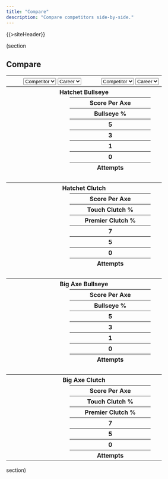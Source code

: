 ```yaml
---
title: "Compare"
description: "Compare competitors side-by-side."
---
```


{{>siteHeader}}

(section

## Compare

<div class="card" x-data="compare" x-cloak>
  <table class="fixed">
    <thead>
      <tr>
        <th colspan="2" x-data="left">
          <select x-on:change="data = await getData($event.target.value); stats = getStats(data, '')">
            <option value="">Competitor</option>
            {{#profiles}}
            <option value="{{profileId}}">{{name}}</option>
            {{/profiles}}
          </select>
          <select x-on:change="stats = getStats(data, $event.target.value)">
            <option value="">Career</option>
            <optgroup label="Seasons">
              <template x-for="season in data?.seasons || []">
                <option x-bind:value="season.seasonId" x-text="season.name"></option>
              </template>
            </optgroup>
          </select>
        </th>
        <th colspan="2" x-data="right">
          <select x-on:change="data = await getData($event.target.value); stats = getStats(data, '')">
            <option value="">Competitor</option>
            {{#profiles}}
            <option value="{{profileId}}">{{name}}</option>
            {{/profiles}}
          </select>
          <select x-on:change="stats = getStats(data, $event.target.value)">
            <option value="">Career</option>
            <optgroup label="Seasons">
              <template x-for="season in data?.seasons || []">
                <option x-bind:value="season.seasonId" x-text="season.name"></option>
              </template>
            </optgroup>
          </select>
        </th>
      </tr>
    </thead>
    <tbody class="text-center" x-show="left.stats !== null && right.stats !== null">
      <tr>
        <th colspan="4">Hatchet Bullseye</th>
      </tr>
      <tr>
        <td x-text="left.stats?.hatchet?.bullseye?.scorePerAxe" x-bind:class="left.stats?.hatchet?.bullseye?.scorePerAxe > right.stats?.hatchet?.bullseye?.scorePerAxe ? 'win' : ''"></td>
        <th colspan="2">Score Per Axe</th>
        <td x-text="right.stats?.hatchet?.bullseye?.scorePerAxe" x-bind:class="left.stats?.hatchet?.bullseye?.scorePerAxe < right.stats?.hatchet?.bullseye?.scorePerAxe ? 'win' : ''"></td>
      </tr>
      <tr>
        <td x-text="left.stats?.hatchet?.bullseye?.percent[5]"></td>
        <th colspan="2">Bullseye %</th>
        <td x-text="right.stats?.hatchet?.bullseye?.percent[5]"></td>
      </tr>
      <tr>
        <td x-text="left.stats?.hatchet?.bullseye?.count[5]"></td>
        <th colspan="2">5</th>
        <td x-text="right.stats?.hatchet?.bullseye?.count[5]"></td>
      </tr>
      <tr>
        <td x-text="left.stats?.hatchet?.bullseye?.count[3]"></td>
        <th colspan="2">3</th>
        <td x-text="right.stats?.hatchet?.bullseye?.count[3]"></td>
      </tr>
      <tr>
        <td x-text="left.stats?.hatchet?.bullseye?.count[1]"></td>
        <th colspan="2">1</th>
        <td x-text="right.stats?.hatchet?.bullseye?.count[1]"></td>
      </tr>
      <tr>
        <td x-text="left.stats?.hatchet?.bullseye?.count[0]"></td>
        <th colspan="2">0</th>
        <td x-text="right.stats?.hatchet?.bullseye?.count[0]"></td>
      </tr>
      <tr>
        <td x-text="left.stats?.hatchet?.bullseye?.attempts"></td>
        <th colspan="2">Attempts</th>
        <td x-text="right.stats?.hatchet?.bullseye?.attempts"></td>
      </tr>
      <tr>
        <td colspan="4">&nbsp;</td>
      </tr>
      <tr>
        <th colspan="4">Hatchet Clutch</th>
      </tr>
      <tr>
        <td x-text="left.stats?.hatchet?.clutch?.scorePerAxe"></td>
        <th colspan="2">Score Per Axe</th>
        <td x-text="right.stats?.hatchet?.clutch?.scorePerAxe"></td>
      </tr>
      <tr>
        <td x-text="left.stats?.hatchet?.clutch?.percent[5]"></td>
        <th colspan="2">Touch Clutch %</th>
        <td x-text="right.stats?.hatchet?.clutch?.percent[5]"></td>
      </tr>
      <tr>
        <td x-text="left.stats?.hatchet?.clutch?.percent[7]"></td>
        <th colspan="2">Premier Clutch %</th>
        <td x-text="right.stats?.hatchet?.clutch?.percent[7]"></td>
      </tr>
      <tr>
        <td x-text="left.stats?.hatchet?.clutch?.count[7]"></td>
        <th colspan="2">7</th>
        <td x-text="right.stats?.hatchet?.clutch?.count[7]"></td>
      </tr>
      <tr>
        <td x-text="left.stats?.hatchet?.clutch?.count[5]"></td>
        <th colspan="2">5</th>
        <td x-text="right.stats?.hatchet?.clutch?.count[5]"></td>
      </tr>
      <tr>
        <td x-text="left.stats?.hatchet?.clutch?.count[0]"></td>
        <th colspan="2">0</th>
        <td x-text="right.stats?.hatchet?.clutch?.count[0]"></td>
      </tr>
      <tr>
        <td x-text="left.stats?.hatchet?.clutch?.attempts"></td>
        <th colspan="2">Attempts</th>
        <td x-text="right.stats?.hatchet?.clutch?.attempts"></td>
      </tr>
      <tr>
        <td colspan="4">&nbsp;</td>
      </tr>
      <tr>
        <th colspan="4">Big Axe Bullseye</th>
      </tr>
      <tr>
        <td x-text="left.stats?.bigAxe?.bullseye?.scorePerAxe"></td>
        <th colspan="2">Score Per Axe</th>
        <td x-text="right.stats?.bigAxe?.bullseye?.scorePerAxe"></td>
      </tr>
      <tr>
        <td x-text="left.stats?.bigAxe?.bullseye?.percent[5]"></td>
        <th colspan="2">Bullseye %</th>
        <td x-text="right.stats?.bigAxe?.bullseye?.percent[5]"></td>
      </tr>
      <tr>
        <td x-text="left.stats?.bigAxe?.bullseye?.count[5]"></td>
        <th colspan="2">5</th>
        <td x-text="right.stats?.bigAxe?.bullseye?.count[5]"></td>
      </tr>
      <tr>
        <td x-text="left.stats?.bigAxe?.bullseye?.count[3]"></td>
        <th colspan="2">3</th>
        <td x-text="right.stats?.bigAxe?.bullseye?.count[3]"></td>
      </tr>
      <tr>
        <td x-text="left.stats?.bigAxe?.bullseye?.count[1]"></td>
        <th colspan="2">1</th>
        <td x-text="right.stats?.bigAxe?.bullseye?.count[1]"></td>
      </tr>
      <tr>
        <td x-text="left.stats?.bigAxe?.bullseye?.count[0]"></td>
        <th colspan="2">0</th>
        <td x-text="right.stats?.bigAxe?.bullseye?.count[0]"></td>
      </tr>
      <tr>
        <td x-text="left.stats?.bigAxe?.bullseye?.attempts"></td>
        <th colspan="2">Attempts</th>
        <td x-text="right.stats?.bigAxe?.bullseye?.attempts"></td>
      </tr>
      <tr>
        <td colspan="4">&nbsp;</td>
      </tr>
      <tr>
        <th colspan="4">Big Axe Clutch</th>
      </tr>
      <tr>
        <td x-text="left.stats?.bigAxe?.clutch?.scorePerAxe"></td>
        <th colspan="2">Score Per Axe</th>
        <td x-text="right.stats?.bigAxe?.clutch?.scorePerAxe"></td>
      </tr>
      <tr>
        <td x-text="left.stats?.bigAxe?.clutch?.percent[5]"></td>
        <th colspan="2">Touch Clutch %</th>
        <td x-text="right.stats?.bigAxe?.clutch?.percent[5]"></td>
      </tr>
      <tr>
        <td x-text="left.stats?.bigAxe?.clutch?.percent[7]"></td>
        <th colspan="2">Premier Clutch %</th>
        <td x-text="right.stats?.bigAxe?.clutch?.percent[7]"></td>
      </tr>
      <tr>
        <td x-text="left.stats?.bigAxe?.clutch?.count[7]"></td>
        <th colspan="2">7</th>
        <td x-text="right.stats?.bigAxe?.clutch?.count[7]"></td>
      </tr>
      <tr>
        <td x-text="left.stats?.bigAxe?.clutch?.count[5]"></td>
        <th colspan="2">5</th>
        <td x-text="right.stats?.bigAxe?.clutch?.count[5]"></td>
      </tr>
      <tr>
        <td x-text="left.stats?.bigAxe?.clutch?.count[0]"></td>
        <th colspan="2">0</th>
        <td x-text="right.stats?.bigAxe?.clutch?.count[0]"></td>
      </tr>
      <tr>
        <td x-text="left.stats?.bigAxe?.clutch?.attempts"></td>
        <th colspan="2">Attempts</th>
        <td x-text="right.stats?.bigAxe?.clutch?.attempts"></td>
      </tr>
    </tbody>
  </table>
</div>

section)

<script src="//unpkg.com/alpinejs" defer></script>

<script>
  const compare = {
    left: {
      data: null,
      stats: null
    },
    right: {
      data: null,
      stats: null
    }
  };

  const getData = async (profileId) => {
    return await fetch(`/${profileId}.json`).then(x => x.json()).catch(() => null);
  };

  const getStats = (data, seasonId) => {
    const timeFrame = !seasonId ? data : data.seasons.find(x => `${x.seasonId}` === seasonId);

    return timeFrame?.stats ?? null;
  };
</script>

<style>
  td.win {
    background: var(--highlight);
  }
</style>